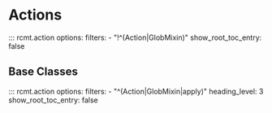 # Actions

::: rcmt.action
    options:
        filters:
            - "!^(Action|GlobMixin)"
        show_root_toc_entry: false

## Base Classes

::: rcmt.action
    options:
        filters:
            - "^(Action|GlobMixin|apply)"
        heading_level: 3
        show_root_toc_entry: false
